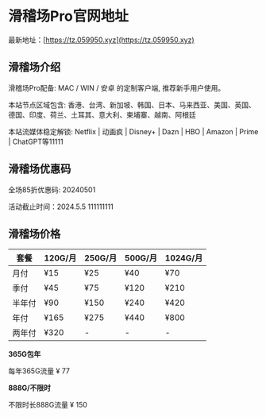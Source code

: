 # 滑稽场Pro官网地址

最新地址：[https://tz.059950.xyz](https://tz.059950.xyz)

## 滑稽场介绍

滑稽场Pro配备: MAC / WIN / 安卓 的定制客户端, 推荐新手用户使用。

本站节点区域包含: 香港、台湾、新加坡、韩国、日本、马来西亚、美国、英国、德国、印度、荷兰、土耳其、意大利、柬埔寨、越南、阿根廷

本站流媒体稳定解锁: Netflix | 动画疯 | Disney+ | Dazn | HBO | Amazon | Prime | ChatGPT等11111

## 滑稽场优惠码

全场85折优惠码: 20240501

活动截止时间：2024.5.5
111111111
## 滑稽场价格

|套餐|120G/月|250G/月|500G/月|1024G/月|
|----|----|----|----|----|
|月付|¥15|¥25|¥40|¥70|
|季付|¥45|¥75|¥120|¥210|
|半年付|¥90|¥150|¥240|¥420|
|年付|¥165|¥275|¥440|¥800|
|两年付|¥320|-|-|-|

**365G包年**

每年365G流量 ¥ 77

**888G/不限时**

不限时长888G流量 ¥ 150
